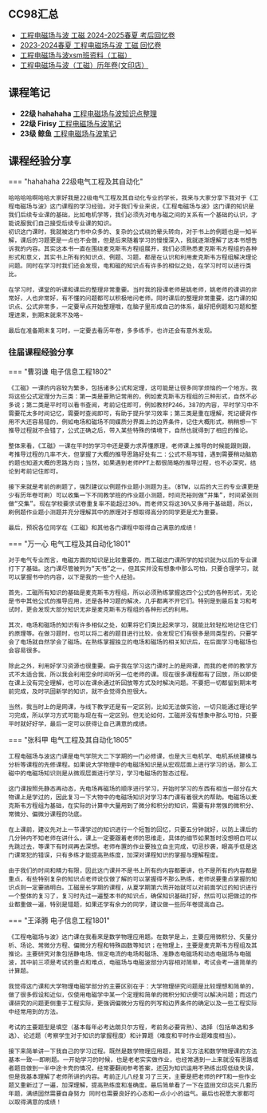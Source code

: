 ## CC98汇总

* [工程电磁场与波 工磁 2024-2025春夏 考后回忆卷](https://www.cc98.org/topic/6218103)
* [2023-2024春夏 工程电磁场与波 工磁 回忆卷](https://www.cc98.org/topic/5923808)
* [工程电磁场与波xsm班资料（工磁）](https://www.cc98.org/topic/6235659)
* [工程电磁场与波（工磁）历年卷(文印店）](https://www.cc98.org/topic/5922993)

## 课程笔记

* **22级 hahahaha** [工程电磁场与波知识点整理](工程电磁场与波知识点整理_202503041947_51772.pdf)
* **22级 Firisy** [工程电磁场与波笔记](工程电磁场与波Firisy.pdf)
* **23级 鲸鱼** [工程电磁场与波笔记](工磁复习资料.pdf)

## 课程经验分享

=== "hahahaha 22级电气工程及其自动化"

	哈哈哈哈啊哈哈大家好我是22级电气工程及其自动化专业的学长，我来与大家分享下我对于《工程电磁场与波》这门课程的学习经验。对于我们专业来说，《工程电磁场与波》这门课的知识是我们后续专业课的基础，比如电机学等，我们必须先对电与磁之间的关系有一个基础的认识，才能说服我们自己接受后续专业课的知识。
	初识这门课时，我就被这门书中众多的、复杂的公式绕的晕头转向，对于书上的例题也是一知半解，课后的习题更是一点也不会做，但是后来随着学习的慢慢深入，我就逐渐理解了这本书想告诉我的内容。其实这本书一直在围绕麦克斯韦方程组展开，我们必须熟悉麦克斯韦方程组的各种形式和意义，其实书上所有的知识点、例题、习题，都是在认识和利用麦克斯韦方程组解决理论问题。同时在学习时我们还会发现，电和磁的知识点有许多的相似之处，在学习时可以进行类比。

	在学习时，课堂的听课和课后的整理非常重要。当时我的授课老师是姚老师，姚老师的课讲的非常好，人也非常好，有不懂的问题都可以积极地问老师。同时课后的整理非常重要，这门课的知识点、公式非常多，一定要早点开始整理哦，在脑子里形成自己的体系，最好把例题和习题和整理进来，到期末就来不及咯~
	
	最后在准备期末复习时，一定要去看历年卷，多多练手，也许还会有意外发现。


### 往届课程经验分享

=== "曹羽谦 电子信息工程1802"
	
	《工磁》一课的内容较为繁多，包括诸多公式和定理，这可能是让很多同学烦恼的一个地方。我将这些公式定理分为三类：第一类是要熟记常用的，例如麦克斯韦方程组的三种形式，自然不必多说；第二类是平时可以看书查阅，考前记住即可，例如教材P246，387的内容，平时学习中不需要花太多时间记忆，需要时查阅即可，有助于提升学习效率；第三类是重在理解，死记硬背作用不大还容易错的，例如电场和磁场不同媒质分界面上的边界条件，记住大概形式，稍稍想一下推导过程就不会错了，公式正确之后，带入某些特殊的情境下，自然也就得到了相应的推论。

	​整体来看，《工磁》一课在平时的学习中还是要力求弄懂原理，老师课上推导的时候能跟则跟，考推导过程的几率不大，但掌握了大概的推导思路好处有二：公式不易写错，遇到需要稍动脑筋的题也知道大概的思路方向；当然，如果遇到老师PPT上都很简略的推导过程，也不必深究，结论到考前记住即可。

	​接下来就是考前的刷题了，强烈建议以例题作业题小测题为主。（BTW，以后的大三的专业课更是少有历年卷可刷）可以收集一下不同教学班的作业题小测题，时间充裕则做“并集”，时间紧张则做“交集”。现在学校要求试卷重复率不能超过30%，而老师又将这30%又多用于基础题，所以，刷例题作业题小测题并充分理解其中的原理对于想取得高分的同学更是尤为重要。

	​最后，预祝各位同学在《工磁》和其他各门课程中取得自己满意的成绩！

=== "万一心 电气工程及其自动化1801"

	对于电气专业而言，电磁方面的知识是比较重要的，而工磁这门课所学的知识就为以后的专业课打下了基础。这门课尽管被列为“天书”之一，但其实并没有想象中那么可怕，只要合理学习，就可以掌握书中的内容，以下是我的一些个人经验。

	​首先，工磁所有知识的基础是麦克斯韦方程组，所以必须熟练掌握这四个公式的各种形式，无论是书中其他公式的推导应用，还是各种习题的解决，几乎都离不开它们。特别是到最后复习和考试时，更会发现大部分知识无非是麦克斯韦方程组的各种形式的利用。

	​其次，电场和磁场的知识有许多相似之处，如果将它们类比起来学习，就能比较轻松地记住它们的原理等。在做习题时，也可以将二者的题目进行比较，会发现它们有很多是同类型的，只要学会了电场就自然学会了磁场。在熟练掌握独立的电场和磁场的相关知识后，在后面学习电磁场也会容易很多。

	​除此之外，利用好学习资源也很重要。由于我在学习这门课时上的是网课，而我的老师的教学方式不太适合我，所以我会利用空余时间听另一位老师的课。现在很多课程都有了回放，所以即使在课上没有完全理解，也可以在课余通过听回放等方式及时解决问题。不要把一切都留到期末考前完成，及时巩固新学的知识，就不会觉得负担很大。

	​当然，我当时上的是网课，与线下教学还是有一定区别，比如无法做实验，一切只能通过理论学习完成，所以学习方式可能与现在有一定区别。但无论如何，工磁并没有想象中那么可怕，只要平时就好好学，最后一定可以获得让自己满意的成绩。

=== "张科甲 电气工程及其自动化1805"

	工程电磁场与波这门课是电气学院大二下学期的一门必修课，也是大三电机学、电机系统建模与分析等课程的先修课程。如果说大学物理中的电磁场知识是从宏观层面上进行学习的话，那么工磁中的电磁场知识则是从微观层面进行学习，学习电磁场的暂态过程。

	​这门课按照先静态再动态，先电场再磁场的顺序进行学习，开始时学习的东西有相当一部分在大物课上是学过的，因此复习一下大物中的电磁场知识对学习本门课有着很大的帮助。电磁场以麦克斯韦方程组为基础，在实际的计算中大量用到了微分和积分的知识，需要有非常强的微积分、常微分、偏微分课程的功底。

	​在上课前，建议先对上一节课学过的知识进行一个短暂的回忆，只要五分钟就好，以防上课后的几分钟内不知老师在讲什么，课上一定要跟着老师的思维走，具体的细节如果暂时没想明白可以先跳过去，等课下有时间再去深想。老师布置的作业要独立自主完成，切忌抄袭，眼高手低是这门课常犯的错误，只有多练才能提高熟练度，加深对课程知识的掌握与理解程度。

	​由于我们的时间和精力有限，因此这门课并不是书上所有的内容都要讲，也不是所有的内容都是重点，有些特别复杂的知识点老师说仅做了解的可以掌握得不那么熟练，老师说要重点掌握的知识点则一定要搞明白。工磁是长学期的课程，从夏学期第六周开始就可以对前面学过的知识进行一个整体的复习了，复习时先过一遍整本书的知识点，确保知识基础打好，然后可以把做过的作业都重做一遍，特别是错题，如果还学有余力的同学，建议做一些历年卷提高自己。

=== "王泽腾 电子信息工程1801"

	《工程电磁场与波》这门课在我看来是数学物理应用题。在数学是上，主要应用微积分、矢量分析、场论、常微分方程、偏微分方程和特殊函数等知识；在物理上，主要是麦克斯韦方程组及其推论。主要研究对象包括静电场、恒定电流的电场和磁场、准静态电磁场和动态电磁场与电磁波，其中前三项是考试的重点和难点，电磁场与电磁波部分内容相对简单，考试会考一道简单的计算题。

	​我觉得这门课和大学物理电磁学部分的主要区别在于：大学物理研究问题是比较理想和简单的，做了很多假设和近似，仅使用电磁学中某一个定理和简单的微积分知识便可以解决问题；而这门课研究的问题更侧重于工程实际，更强调偏微分方程的列写和边界条件的确定以及一些工程实际中经常用到的方法。

	​考试的主要题型是填空（基本每年必考达朗贝尔方程，考前务必要背熟）、选择（包括单选和多选）、论述题（考察学生对于知识的掌握程度）和计算题（难度和平时作业题难度相当）。

	​接下来简单讲一下我自己的学习过程。既然是数学物理应用题，其复习方法和数学物理课的方法基本一致——即刷题。一开始学习的时候，也是老老实实做作业，也经常遇到一上来就没有思路或者题目做到一半中途卡壳的情况，经常要翻阅参考答案，还因为知识运用不熟练出现低级失误，但是我基本理解了老师所讲的内容。考前正儿八经复习了三天，主要是把老师的PPT和一些作业题又重新过了一遍，加深理解，提高熟练度和准确度。最后简单看了一下在蓝田文印店买几套历年题，满绩固然需要自身努力 同时也需要良好的心态和一点小小的运气。最后也祝愿大家都可以取得满意的成绩！

	